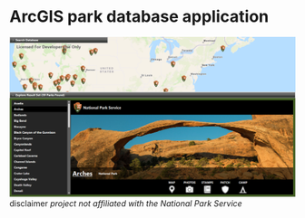 # ArcGIS park database application
![alt text](https://github.com/TeamHaircut/ArcGISparksApplicationUI/blob/master/arcgis_pic2.png)
disclaimer *project not affiliated with the National Park Service*
